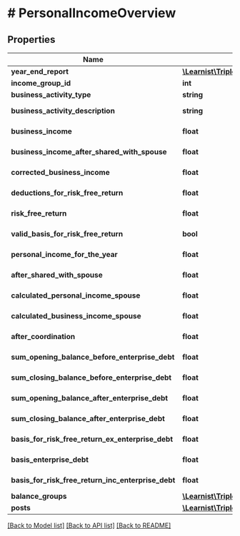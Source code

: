 # # PersonalIncomeOverview

## Properties

Name | Type | Description | Notes
------------ | ------------- | ------------- | -------------
**year_end_report** | [**\Learnist\Tripletex\Model\YearEndReport**](YearEndReport.md) |  | [optional]
**income_group_id** | **int** |  | [optional]
**business_activity_type** | **string** |  | [optional]
**business_activity_description** | **string** |  | [optional] [readonly]
**business_income** | **float** |  | [optional] [readonly]
**business_income_after_shared_with_spouse** | **float** |  | [optional] [readonly]
**corrected_business_income** | **float** |  | [optional] [readonly]
**deductions_for_risk_free_return** | **float** |  | [optional] [readonly]
**risk_free_return** | **float** |  | [optional] [readonly]
**valid_basis_for_risk_free_return** | **bool** |  | [optional] [readonly]
**personal_income_for_the_year** | **float** |  | [optional] [readonly]
**after_shared_with_spouse** | **float** |  | [optional] [readonly]
**calculated_personal_income_spouse** | **float** |  | [optional] [readonly]
**calculated_business_income_spouse** | **float** |  | [optional] [readonly]
**after_coordination** | **float** |  | [optional] [readonly]
**sum_opening_balance_before_enterprise_debt** | **float** |  | [optional] [readonly]
**sum_closing_balance_before_enterprise_debt** | **float** |  | [optional] [readonly]
**sum_opening_balance_after_enterprise_debt** | **float** |  | [optional] [readonly]
**sum_closing_balance_after_enterprise_debt** | **float** |  | [optional] [readonly]
**basis_for_risk_free_return_ex_enterprise_debt** | **float** |  | [optional] [readonly]
**basis_enterprise_debt** | **float** |  | [optional] [readonly]
**basis_for_risk_free_return_inc_enterprise_debt** | **float** |  | [optional] [readonly]
**balance_groups** | [**\Learnist\Tripletex\Model\BalanceGroup[]**](BalanceGroup.md) |  | [optional]
**posts** | [**\Learnist\Tripletex\Model\PersonalIncome[]**](PersonalIncome.md) |  | [optional]

[[Back to Model list]](../../README.md#models) [[Back to API list]](../../README.md#endpoints) [[Back to README]](../../README.md)
